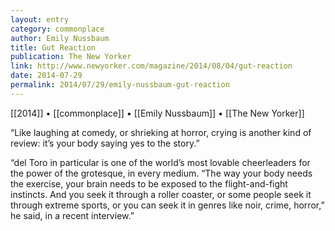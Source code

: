 ```yaml
---
layout: entry
category: commonplace
author: Emily Nussbaum
title: Gut Reaction
publication: The New Yorker
link: http://www.newyorker.com/magazine/2014/08/04/gut-reaction
date: 2014-07-29
permalink: 2014/07/29/emily-nussbaum-gut-reaction
---
```


[[2014]] • [[commonplace]] • [[Emily Nussbaum]] • [[The New Yorker]]

“Like laughing at comedy, or shrieking at horror, crying is another kind of review: it’s your body saying yes to the story.”

“del Toro in particular is one of the world’s most lovable cheerleaders for the power of the grotesque, in every medium. “The way your body needs the exercise, your brain needs to be exposed to the flight-and-fight instincts. And you seek it through a roller coaster, or some people seek it through extreme sports, or you can seek it in genres like noir, crime, horror,” he said, in a recent interview.”